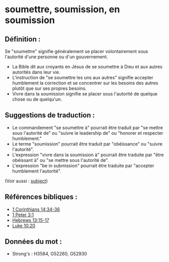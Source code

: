 # soumettre, soumission, en soumission

## Définition :

Se "soumettre" signifie généralement se placer volontairement sous l'autorité d'une personne ou d'un gouvernement.

* La Bible dit aux croyants en Jésus de se soumettre à Dieu et aux autres autorités dans leur vie.
* L'instruction de "se soumettre les uns aux autres" signifie accepter humblement la correction et se concentrer sur les besoins des autres plutôt que sur ses propres besoins.
* Vivre dans la soumission signifie se placer sous l'autorité de quelque chose ou de quelqu'un.

## Suggestions de traduction :

* Le commandement "se soumettre à" pourrait être traduit par "se mettre sous l'autorité de" ou "suivre le leadership de" ou "honorer et respecter humblement."
* Le terme "soumission" pourrait être traduit par "obéissance" ou "suivre l'autorité".
* L'expression "vivre dans la soumission à" pourrait être traduite par "être obéissant à" ou "se mettre sous l'autorité de".
* L'expression "be in submission" pourrait être traduite par "accepter humblement l'autorité".

(Voir aussi : [subject](../other/subject.md))

## Références bibliques :

* [1 Corinthians 14:34-36](rc://en/tn/help/1co/14/34)
* [1 Peter 3:1](rc://en/tn/help/1pe/03/01)
* [Hebrews 13:15-17](rc://en/tn/help/heb/13/15)
* [Luke 10:20](rc://en/tn/help/luk/10/20)

## Données du mot :

* Strong's : H3584, G52260, G52930
